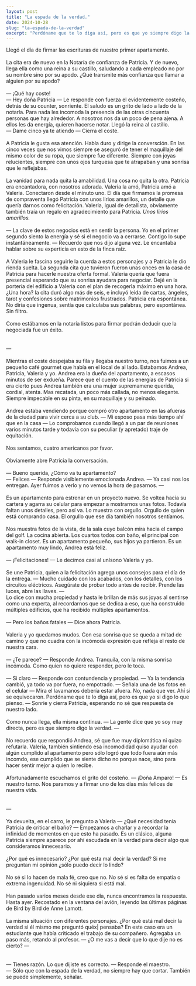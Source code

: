 ```yaml
---
layout: post
title: "La espada de la verdad."
date: 2024-10-28
slug: "la-espada-de-la-verdad"
excerpt: "Perdóname que te lo diga así, pero es que yo siempre digo la verdad."
---
```


Llegó el día de firmar las escrituras de nuestro primer apartamento. <br>
<br>
La cita era de nuevo en la Notaría de confianza de Patricia. Y de nuevo, llega ella como una reina a su castillo, saludando a cada empleado no por su nombre sino por su apodo. ¿Qué transmite más confianza que llamar a alguien por su apodo?<br>
<br>
— ¡Qué hay coste!<br>
— Hey doña Patricia — Le responde con fuerza el evidentemente costeño, detrás de su counter, sonriente. El saludo es un grito de lado a lado de la notaría. Para nada les incomoda la presencia de las otras cincuenta personas que hay alrededor. A nosotros nos da un poco de pena ajena. A ellos les da energía, quieren hacerse notar. Llegó la reina al castillo.<br>
— Dame cinco ya te atiendo — Cierra el coste.<br>
<br>
A Patricia le gusta esa atención. Habla duro y dirige la conversción. En las cinco veces que nos vimos siempre se aseguró de tener el maquillaje del mismo color de su ropa, que siempre fue diferente. Siempre con joyas relucientes, siempre con unos ojos turquesa que te atrapaban y una sonrisa que le reflejabas.<br>
<br>
La vanidad para nada quita la amabilidad. Una cosa no quita la otra. Patricia era encantadora, con nosotros adorada. Valeria la amó, Patricia amó a Valeria. Conectaron desde el minuto uno. El día que firmamos la promesa de compraventa llegó Patricia con unos lirios amarillos, un detalle que quería darnos como felicitación. Valeria, igual de detallista, obviamente también traía un regalo en agradecimiento para Patricia. <em>Unos lirios amarillos.</em><br>
<br>
— La clave de estos negocios está en sentir la persona. Yo en el primer segundo siento la energía y sé si el negocio va a cerrarse. Contigo lo supe instantáneamente. — Recuerdo que nos dijo alguna vez. Le encantaba hablar sobre su experticia en esto de la finca raíz.<br>
<br>
A Valeria le fascina seguirle la cuerda a estos personajes y a Patricia le dio rienda suelta. La segunda cita que tuvieron fueron unas onces en la casa de Patricia para hacerle nuestra oferta formal. Valeria quería que fuera presencial esperando que su sonrisa ayudara para negociar. Dejé en la portería del edificio a Valeria con el plan de recogerla máximo en una hora. ¿Una hora? la cita duró algo más de seis, e incluyó leída de cartas, ángeles, tarot y confesiones sobre matrimonios frustrados. Patricia era espontánea. No diría que ingenua, sentía que calculaba sus palabras, pero espontánea. Sin filtro. <br>
<br>
Como estábamos en la notaría listos para firmar podrán deducir que la negociada fue un éxito.<br>
<br>
<br>
—
<br>
<br>
Mientras el coste despejaba su fila y llegaba nuestro turno, nos fuimos a un pequeño café gourmet que había en el local de al lado. Estabamos Andrea, Patricia, Valeria y yo. Andrea era la dueña del apartamento, a escasos minutos de ser exdueña. Parece que el cuento de las energías de Patricia si era cierto pues Andrea también era una mujer supremamene querida, cordial, atenta. Mas recatada, un poco más callada, no menos elegante. Siempre impecable en su pinta, en su maquillaje y su peinado.<br>
<br>
Andrea estaba vendiendo porque compró otro apartamento en las afueras de la ciudad para vivir cerca a su club. — Mi esposo pasa más tiempo ahí que en la casa — Lo comprobamos cuando llegó a un par de reuniones varios minutos tarde y todavía con su peculiar (y apretado) traje de equitación.<br>
<br>
Nos sentamos, cuatro americanos por favor.<br>
<br>
Obviamente abre Patricia la conversación.<br>
<br>
— Bueno querida, ¿Cómo va tu apartamento?<br>
— Felices — Responde visiblemente emocionada Andrea. — Ya casi nos los entregan. Ayer fuimos a verlo y no vemos la hora de pasarnos. — <br>
<br>
Es un apartamento para estrenar en un proyecto nuevo.  Se voltea hacia su cartera y agarra su celular para empezar a mostrarnos unas fotos. Todavía faltan unos detalles, pero así va. Lo muestra con orgullo. Orgullo de quien está comprando casa. El orgullo que ese día también nosotros sentíamos.<br>
<br>
Nos muestra fotos de la vista, de la sala cuyo balcón mira hacia el campo del golf. La cocina abierta. Los cuartos todos con baño, el principal con walk-in closet. Es un apartamento pequeño, sus hijos ya partieron. Es un apartamento muy lindo, Andrea está feliz.<br>
<br>
— ¡Felicitaciones! — Le decímos casi al unísono Valeria y yo.<br>
<br>
Se une Patricia, quien a la felicitación agrega unos consejos para el día de la entrega. 
— Mucho cuidado con los acabados, con los detalles, con los circuitos eléctricos. Asegúrate de probar todo antes de recibir. Prende las luces, abre las llaves. —  
Lo dice con mucha propiedad y hasta le brillan de más sus joyas al sentirse como una experta, al recordarnos que se dedica a eso, que ha construido múltiples edificios, que ha recibido múltiples apartamentos.<br>
<br>
— Pero los baños fatales — Dice ahora Patricia.<br>
<br>
Valeria y yo quedamos mudos. Con esa sonrisa que se queda a mitad de camino y que no cuadra con la incómoda expresión que refleja el resto de nuestra cara.<br>
<br>
— ¿Te parece? — Responde Andrea. Tranquila, con la misma sonrisa incómoda. Como quien no quiere responder, pero le toca.<br>
<br>
— Si claro — Responde con contundencia y propiedad. — Ya la tendencia cambió, ya todo va por fuera, no empotrado. —  Señala una de las fotos en el celular — Mira el lavamanos debería estar afuera. No, nada que ver. Ahí si se equivocaron. Perdóname que te lo diga así, pero es que yo si digo lo que pienso. — Sonrie y cierra Patricia, esperando no sé que respuesta de nuestro lado.<br>
<br>
Como nunca llega, ella misma continua. — La gente dice que yo soy muy directa, pero es que siempre digo la verdad. — <br>
<br>
No recuerdo que respondió Andrea, sé que fue muy diplomática ni quizo refutarla. Valeria, también sintiendo esa incomodidad quiso ayudar con algún cumplido al apartamento pero sólo logró que todo fuera aún más incomdo, ese cumplido que se siente dicho no porque nace, sino para hacer sentir mejor a quien lo recibe.<br>
<br>
Afortunadamente escuchamos el grito del costeño. — ¡Doña Amparo! — Es nuestro turno. Nos paramos y a firmar uno de los días más felices de nuestra vida.<br>
<br>
<br>
—
<br>
<br>
Ya devuelta, en el carro, le pregunto a Valeria — ¿Qué necesidad tenía Patricia de criticar el baño? — Empezamos a charlar y a recordar la infinidad de momentos en que esto ha pasado. Es un clásico, alguna Patricia siempre aparece por ahí escudada en la verdad para decir algo que consideramos innecesario.<br>
<br>
¿Por qué es innecesario? ¿Por qué esta mal decir la verdad? Si me preguntan mi opinión ¿sólo puedo decir lo lindo?<br>
<br>
No sé si lo hacen de mala fé, creo que no. No sé si es falta de empatía o extrema ingenuidad. No sé ni siquiera si está mal. <br>
<br>
Han pasado varios meses desde ese día, nunca encontramos la respuesta. Hasta ayer. Recostado en la ventana del avión, leyendo las últimas páginas de Bird by Bird de Anne Lamott.<br>
<br>
La misma situación con diferentes personajes. ¿Por qué está mal decir la verdad si él mismo me preguntó quéx| pensaba? En este caso era un estudiante que había criticado el trabajo de su compañero. Agregaba un paso más, retando al profesor. — ¿O me vas a decir que lo que dije no es cierto? —<br> 
<br>
<br>
— Tienes razón. Lo que dijiste es correcto. — Responde el maestro.<br>
— Sólo que con la espada de la verdad, no siempre hay que cortar. También se puede simplemente, señalar.
<br>
<br>